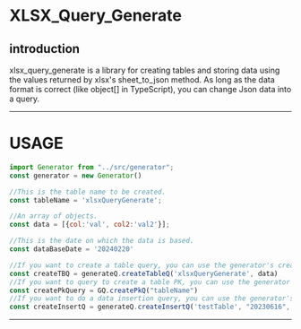 # **XLSX_Query_Generate**

## introduction

xlsx_query_generate is a library for creating tables and storing data using the values returned by xlsx's sheet_to_json method.
As long as the data format is correct (like object[] in TypeScript), you can change Json data into a query.

---
# **USAGE**

```jsx
import Generator from "../src/generator";
const generator = new Generator()

//This is the table name to be created.
const tableName = 'xlsxQueryGenerate';

//An array of objects.
const data = [{col:'val', col2:'val2'}];

//This is the date on which the data is based.
const dataBaseDate = '20240220'

//If you want to create a table query, you can use the generator's createTableQ method.
const createTBQ = generateQ.createTableQ('xlsxQueryGenerate', data)
//If you want to query to create a table PK, you can use the generator's createPkQ method.
const createPkQuery = GQ.createPkQ("tableName")
//If you want to do a data insertion query, you can use the generator's createInsertQmethod.
const createInsertQ = generateQ.createInsertQ('testTable', "20230616", data)
```

---